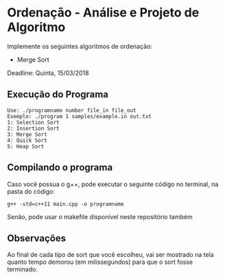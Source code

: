 # Ordenação - Análise e Projeto de Algoritmo
Implemente os seguintes algoritmos de ordenação:

  - Merge Sort

Deadline: Quinta, 15/03/2018

## Execução do Programa
    Use: ./programname number file_in file_out
    Exemplo: ./program 1 samples/example.in out.txt
    1: Selection Sort
    2: Insertion Sort
    3: Merge Sort
    4: Quick Sort
    5: Heap Sort

## Compilando o programa
Caso você possua o g++, pode executar o seguinte código no terminal, na pasta do código:
    
    g++ -std=c++11 main.cpp -o programname

Senão, pode usar o makefile disponível neste repositório também

## Observações
Ao final de cada tipo de sort que você escolheu, vai ser mostrado na tela quanto tempo demorou (em milissegundos) para que o sort fosse terminado.